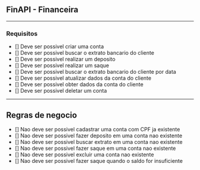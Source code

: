 ## FinAPI - Financeira

---

### Requisitos

- [] Deve ser possivel criar uma conta
- [] Deve ser possivel buscar o extrato bancario do cliente
- [] Deve ser possivel realizar um deposito
- [] Deve ser possivel realizar um saque
- [] Deve ser possivel buscar o extrato bancario do cliente por data
- [] Deve ser possivel atualizar dados da conta do cliente
- [] Deve ser possivel obter dados da conta do cliente
- [] Deve ser possivel deletar um conta

---

## Regras de negocio

- [] Nao deve ser possivel cadastrar uma conta com CPF ja existente
- [] Nao deve ser possivel fazer deposito em uma conta nao existente
- [] Nao deve ser possivel buscar extrato em uma conta nao existente
- [] Nao deve ser possivel fazer saque em uma conta nao existente
- [] Nao deve ser possivel excluir uma conta nao existente
- [] Nao deve ser possivel fazer saque quando o saldo for insuficiente